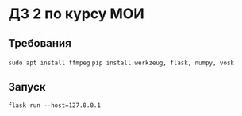 # ДЗ 2 по курсу МОИ
## Требования
`sudo apt install ffmpeg`
`pip install werkzeug, flask, numpy, vosk`
## Запуск
`flask run --host=127.0.0.1`
